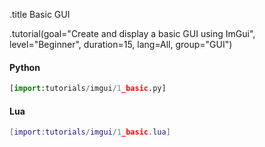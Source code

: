 .title Basic GUI

.tutorial(goal="Create and display a basic GUI using ImGui", level="Beginner", duration=15, lang=All, group="GUI")

#### Python

```python
[import:tutorials/imgui/1_basic.py]
```

#### Lua

```lua
[import:tutorials/imgui/1_basic.lua]
```
